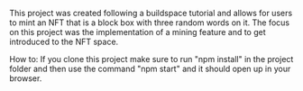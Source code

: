 This project was created following a buildspace tutorial and allows for users to mint an NFT that is a block box with three random words on it.
The focus on this project was the implementation of a mining feature and to get introduced to the NFT space.

How to: If you clone this project make sure to run "npm install" in the project folder and then use the command "npm start" and it should open up in your browser.

